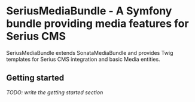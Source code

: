 SeriusMediaBundle - A Symfony bundle providing media features for Serius CMS
============================================================================

SeriusMediaBundle extends SonataMediaBundle and provides Twig templates for 
Serius CMS integration and basic Media entities.

Getting started
---------------

*TODO: write the getting started section*